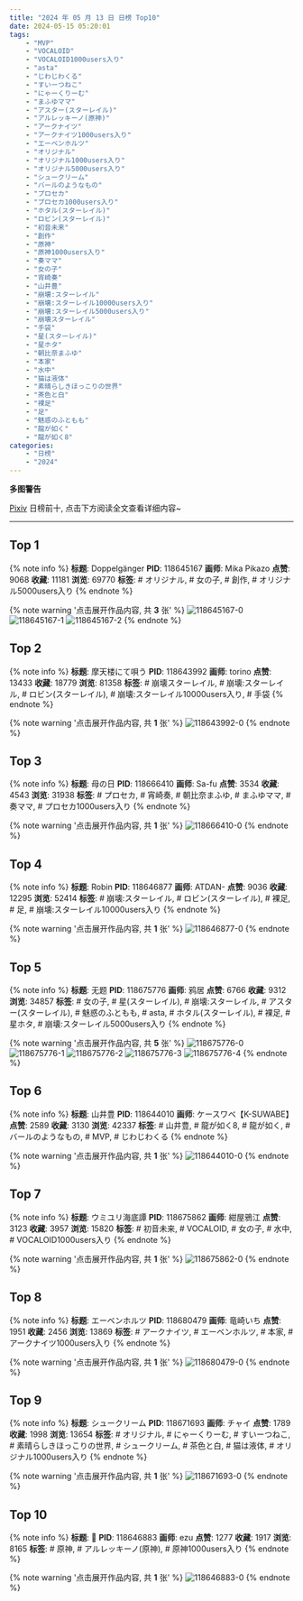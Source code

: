 ```yaml
---
title: "2024 年 05 月 13 日 日榜 Top10"
date: 2024-05-15 05:20:01
tags:
    - "MVP"
    - "VOCALOID"
    - "VOCALOID1000users入り"
    - "asta"
    - "じわじわくる"
    - "すいーつねこ"
    - "にゃーくりーむ"
    - "まふゆママ"
    - "アスター(スターレイル)"
    - "アルレッキーノ(原神)"
    - "アークナイツ"
    - "アークナイツ1000users入り"
    - "エーベンホルツ"
    - "オリジナル"
    - "オリジナル1000users入り"
    - "オリジナル5000users入り"
    - "シュークリーム"
    - "バールのようなもの"
    - "プロセカ"
    - "プロセカ1000users入り"
    - "ホタル(スターレイル)"
    - "ロビン(スターレイル)"
    - "初音未来"
    - "創作"
    - "原神"
    - "原神1000users入り"
    - "奏ママ"
    - "女の子"
    - "宵崎奏"
    - "山井豊"
    - "崩壊:スターレイル"
    - "崩壊:スターレイル10000users入り"
    - "崩壊:スターレイル5000users入り"
    - "崩壊スターレイル"
    - "手袋"
    - "星(スターレイル)"
    - "星ホタ"
    - "朝比奈まふゆ"
    - "本家"
    - "水中"
    - "猫は液体"
    - "素晴らしきほっこりの世界"
    - "茶色と白"
    - "裸足"
    - "足"
    - "魅惑のふともも"
    - "龍が如く"
    - "龍が如く8"
categories:
    - "日榜"
    - "2024"
---
```


<i class="fa fa-triangle-exclamation"></i>**多图警告**<i class="fa fa-triangle-exclamation"></i>

[Pixiv](https://www.pixiv.net/) 日榜前十, 点击下方阅读全文查看详细内容~

<!-- more -->

---

## Top 1

{% note info %}
**标题**: Doppelgänger
**PID**: 118645167 **画师**: Mika Pikazo
**点赞**: 9068 **收藏**: 11181 **浏览**: 69770
**标签**: # オリジナル, # 女の子, # 創作, # オリジナル5000users入り
{% endnote %}

{% note warning '点击展开作品内容, 共 **3** 张' %}
![118645167-0](https://i.pixiv.re/img-original/img/2024/05/12/00/21/17/118645167_p0.png)
![118645167-1](https://i.pixiv.re/img-original/img/2024/05/12/00/21/17/118645167_p1.png)
![118645167-2](https://i.pixiv.re/img-original/img/2024/05/12/00/21/17/118645167_p2.png)
{% endnote %}

## Top 2

{% note info %}
**标题**: 摩天楼にて唄う
**PID**: 118643992 **画师**: torino
**点赞**: 13433 **收藏**: 18779 **浏览**: 81358
**标签**: # 崩壊スターレイル, # 崩壊:スターレイル, # ロビン(スターレイル), # 崩壊:スターレイル10000users入り, # 手袋
{% endnote %}

{% note warning '点击展开作品内容, 共 **1** 张' %}
![118643992-0](https://i.pixiv.re/img-original/img/2024/05/12/00/00/23/118643992_p0.jpg)
{% endnote %}

## Top 3

{% note info %}
**标题**: 母の日
**PID**: 118666410 **画师**: Sa-fu
**点赞**: 3534 **收藏**: 4543 **浏览**: 31938
**标签**: # プロセカ, # 宵崎奏, # 朝比奈まふゆ, # まふゆママ, # 奏ママ, # プロセカ1000users入り
{% endnote %}

{% note warning '点击展开作品内容, 共 **1** 张' %}
![118666410-0](https://i.pixiv.re/img-original/img/2024/05/12/18/09/32/118666410_p0.jpg)
{% endnote %}

## Top 4

{% note info %}
**标题**: Robin
**PID**: 118646877 **画师**: ATDAN-
**点赞**: 9036 **收藏**: 12295 **浏览**: 52414
**标签**: # 崩壊:スターレイル, # ロビン(スターレイル), # 裸足, # 足, # 崩壊:スターレイル10000users入り
{% endnote %}

{% note warning '点击展开作品内容, 共 **1** 张' %}
![118646877-0](https://i.pixiv.re/img-original/img/2024/05/12/01/49/48/118646877_p0.png)
{% endnote %}

## Top 5

{% note info %}
**标题**: 无题
**PID**: 118675776 **画师**: 鸦居
**点赞**: 6766 **收藏**: 9312 **浏览**: 34857
**标签**: # 女の子, # 星(スターレイル), # 崩壊:スターレイル, # アスター(スターレイル), # 魅惑のふともも, # asta, # ホタル(スターレイル), # 裸足, # 星ホタ, # 崩壊:スターレイル5000users入り
{% endnote %}

{% note warning '点击展开作品内容, 共 **5** 张' %}
![118675776-0](https://i.pixiv.re/img-original/img/2024/05/12/22/27/03/118675776_p0.jpg)
![118675776-1](https://i.pixiv.re/img-original/img/2024/05/12/22/27/03/118675776_p1.jpg)
![118675776-2](https://i.pixiv.re/img-original/img/2024/05/12/22/27/03/118675776_p2.jpg)
![118675776-3](https://i.pixiv.re/img-original/img/2024/05/12/22/27/03/118675776_p3.jpg)
![118675776-4](https://i.pixiv.re/img-original/img/2024/05/12/22/27/03/118675776_p4.jpg)
{% endnote %}

## Top 6

{% note info %}
**标题**: 山井豊
**PID**: 118644010 **画师**: ケースワベ【K-SUWABE】
**点赞**: 2589 **收藏**: 3130 **浏览**: 42337
**标签**: # 山井豊, # 龍が如く8, # 龍が如く, # バールのようなもの, # MVP, # じわじわくる
{% endnote %}

{% note warning '点击展开作品内容, 共 **1** 张' %}
![118644010-0](https://i.pixiv.re/img-original/img/2024/05/12/00/00/26/118644010_p0.jpg)
{% endnote %}

## Top 7

{% note info %}
**标题**: ウミユリ海底譚
**PID**: 118675862 **画师**: 紺屋鴉江
**点赞**: 3123 **收藏**: 3957 **浏览**: 15820
**标签**: # 初音未来, # VOCALOID, # 女の子, # 水中, # VOCALOID1000users入り
{% endnote %}

{% note warning '点击展开作品内容, 共 **1** 张' %}
![118675862-0](https://i.pixiv.re/img-original/img/2024/05/12/22/29/30/118675862_p0.jpg)
{% endnote %}

## Top 8

{% note info %}
**标题**: エーベンホルツ
**PID**: 118680479 **画师**: 竜崎いち
**点赞**: 1951 **收藏**: 2456 **浏览**: 13869
**标签**: # アークナイツ, # エーベンホルツ, # 本家, # アークナイツ1000users入り
{% endnote %}

{% note warning '点击展开作品内容, 共 **1** 张' %}
![118680479-0](https://i.pixiv.re/img-original/img/2024/05/13/00/24/02/118680479_p0.jpg)
{% endnote %}

## Top 9

{% note info %}
**标题**: シュークリーム
**PID**: 118671693 **画师**: チャイ
**点赞**: 1789 **收藏**: 1998 **浏览**: 13654
**标签**: # オリジナル, # にゃーくりーむ, # すいーつねこ, # 素晴らしきほっこりの世界, # シュークリーム, # 茶色と白, # 猫は液体, # オリジナル1000users入り
{% endnote %}

{% note warning '点击展开作品内容, 共 **1** 张' %}
![118671693-0](https://i.pixiv.re/img-original/img/2024/05/12/20/48/47/118671693_p0.png)
{% endnote %}

## Top 10

{% note info %}
**标题**: 🔴
**PID**: 118646883 **画师**: ezu
**点赞**: 1277 **收藏**: 1917 **浏览**: 8165
**标签**: # 原神, # アルレッキーノ(原神), # 原神1000users入り
{% endnote %}

{% note warning '点击展开作品内容, 共 **1** 张' %}
![118646883-0](https://i.pixiv.re/img-original/img/2024/05/12/01/16/32/118646883_p0.jpg)
{% endnote %}
